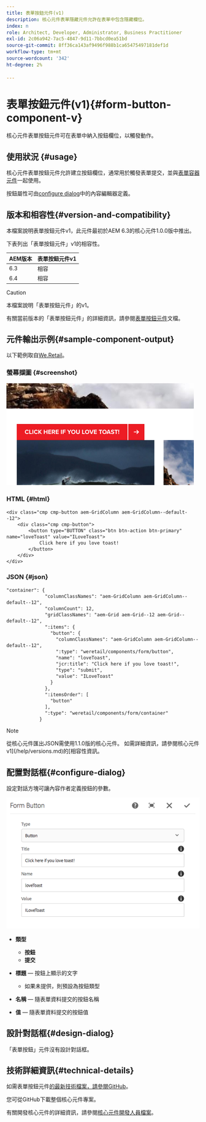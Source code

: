 ```yaml
---
title: 表單按鈕元件(v1)
description: 核心元件表單隱藏元件允許在表單中包含隱藏欄位。
index: n
role: Architect, Developer, Administrator, Business Practitioner
exl-id: 2c06a942-7ac5-4847-9d11-7bbcd0ea51bd
source-git-commit: 8ff36ca143af9496f988b1ca65475497181def1d
workflow-type: tm+mt
source-wordcount: '342'
ht-degree: 2%

---
```


# 表單按鈕元件(v1){#form-button-component-v}

核心元件表單按鈕元件可在表單中納入按鈕欄位，以觸發動作。

## 使用狀況 {#usage}

核心元件表單按鈕元件允許建立按鈕欄位，通常用於觸發表單提交，並與[表單容器元件](form-container-v1.md)一起使用。

按鈕屬性可由[configure dialog](#configure-dialog)中的內容編輯器定義。

## 版本和相容性{#version-and-compatibility}

本檔案說明表單按鈕元件v1，此元件最初於AEM 6.3的核心元件1.0.0版中推出。

下表列出「表單按鈕元件」v1的相容性。

| AEM版本 | 表單按鈕元件v1 |
|--- |--- |
| 6.3 | 相容 |
| 6.4 | 相容 |

>[!CAUTION]
>
>本檔案說明「表單按鈕元件」的v1。
>
>有關當前版本的「表單按鈕元件」的詳細資訊，請參閱[表單按鈕元件](/help/components/forms/form-button.md)文檔。

## 元件輸出示例{#sample-component-output}

以下範例取自[We.Retail](https://helpx.adobe.com/experience-manager/6-4/sites/developing/using/we-retail.html)。

### 螢幕擷圖 {#screenshot}

![](/help/assets/chlimage_1-48.png)

### HTML {#html}

```
<div class="cmp cmp-button aem-GridColumn aem-GridColumn--default--12">
    <div class="cmp cmp-button">
        <button type="BUTTON" class="btn btn-action btn-primary" name="loveToast" value="ILoveToast">
            Click here if you love toast!
        </button>
    </div>
</div>
```

### JSON {#json}

```
"container": {
              "columnClassNames": "aem-GridColumn aem-GridColumn--default--12",
              "columnCount": 12,
              "gridClassNames": "aem-Grid aem-Grid--12 aem-Grid--default--12",
              ":items": {
                "button": {
                  "columnClassNames": "aem-GridColumn aem-GridColumn--default--12",
                  ":type": "weretail/components/form/button",
                  "name": "loveToast",
                  "jcr:title": "Click here if you love toast!",
                  "type": "submit",
                  "value": "ILoveToast"
                }
              },
              ":itemsOrder": [
                "button"
              ],
              ":type": "weretail/components/form/container"
            }
```

>[!NOTE]
>
>從核心元件匯出JSON需使用1.1.0版的核心元件。 如需詳細資訊，請參閱核心元件v1](/help/versions.md)的[相容性資訊。

## 配置對話框{#configure-dialog}

設定對話方塊可讓內容作者定義按鈕的參數。

![](/help/assets/chlimage_1-49.png)

* **類型**
   * **按鈕**
   * **提交**

* **標題**  — 按鈕上顯示的文字
   * 如果未提供，則預設為按鈕類型

* **名稱**  — 隨表單資料提交的按鈕名稱
* **值**  — 隨表單資料提交的按鈕值

## 設計對話框{#design-dialog}

「表單按鈕」元件沒有設計對話框。

## 技術詳細資訊{#technical-details}

如需表單按鈕元件[的最新技術檔案，請參閱GitHub](https://github.com/adobe/aem-core-wcm-components/tree/master/content/src/content/jcr_root/apps/core/wcm/components/form/button/v1/button)。

您可從GitHub下載整個核心元件專案。

有關開發核心元件的詳細資訊，請參閱[核心元件開發人員檔案](/help/developing/overview.md)。
